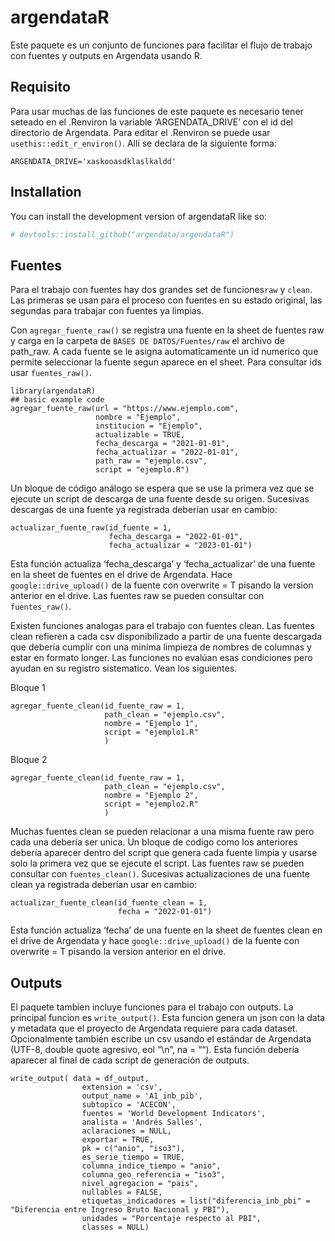
<!-- README.md is generated from README.Rmd. Please edit that file -->

# argendataR

<!-- badges: start -->
<!-- badges: end -->

Este paquete es un conjunto de funciones para facilitar el flujo de
trabajo con fuentes y outputs en Argendata usando R.

## Requisito

Para usar muchas de las funciones de este paquete es necesario tener
seteado en el .Renviron la variable ‘ARGENDATA_DRIVE’ con el id del
directorio de Argendata. Para editar el .Renviron se puede usar
`usethis::edit_r_environ()`. Allí se declara de la siguiente forma:

    ARGENDATA_DRIVE='xaskooasdklaslkaldd'

## Installation

You can install the development version of argendataR like so:

``` r
# devtools::install_github("argendata/argendataR")
```

## Fuentes

Para el trabajo con fuentes hay dos grandes set de funciones`raw` y
`clean`. Las primeras se usan para el proceso con fuentes en su estado
original, las segundas para trabajar con fuentes ya limpias.

Con `agregar_fuente_raw()` se registra una fuente en la sheet de fuentes
raw y carga en la carpeta de `BASES DE DATOS/Fuentes/raw` el archivo de
path_raw. A cada fuente se le asigna automaticamente un id numerico que
permite seleccionar la fuente segun aparece en el sheet. Para consultar
ids usar `fuentes_raw()`.

    library(argendataR)
    ## basic example code
    agregar_fuente_raw(url = "https://www.ejemplo.com",
                       nombre = "Ejemplo",
                       institucion = "Ejemplo",
                       actualizable = TRUE,
                       fecha_descarga = "2021-01-01",
                       fecha_actualizar = "2022-01-01",
                       path_raw = "ejemplo.csv",
                       script = "ejemplo.R")

Un bloque de código análogo se espera que se use la primera vez que se
ejecute un script de descarga de una fuente desde su origen. Sucesivas
descargas de una fuente ya registrada deberían usar en cambio:


    actualizar_fuente_raw(id_fuente = 1,
                          fecha_descarga = "2022-01-01",
                          fecha_actualizar = "2023-01-01")

Esta función actualiza ‘fecha_descarga’ y ‘fecha_actualizar’ de una
fuente en la sheet de fuentes en el drive de Argendata. Hace
`google::drive_upload()` de la fuente con overwrite = T pisando la
version anterior en el drive. Las fuentes raw se pueden consultar con
`fuentes_raw()`.

Existen funciones analogas para el trabajo con fuentes clean. Las
fuentes clean refieren a cada csv disponibilizado a partir de una fuente
descargada que debería cumplir con una minima limpieza de nombres de
columnas y estar en formato longer. Las funciones no evalúan esas
condiciones pero ayudan en su registro sistematico. Vean los siguientes.

Bloque 1


    agregar_fuente_clean(id_fuente_raw = 1,
                         path_clean = "ejemplo.csv",
                         nombre = "Ejemplo 1",
                         script = "ejemplo1.R"
                         )

Bloque 2


    agregar_fuente_clean(id_fuente_raw = 1,
                         path_clean = "ejemplo.csv",
                         nombre = "Ejemplo 2",
                         script = "ejemplo2.R"
                         )

Muchas fuentes clean se pueden relacionar a una misma fuente raw pero
cada una debería ser unica. Un bloque de codigo como los anteriores
debería aparecer dentro del script que genera cada fuente limpia y
usarse solo la primera vez que se ejecute el script. Las fuentes raw se
pueden consultar con `fuentes_clean()`. Sucesivas actualizaciones de una
fuente clean ya registrada deberían usar en cambio:

    actualizar_fuente_clean(id_fuente_clean = 1,
                            fecha = "2022-01-01")

Esta función actualiza ‘fecha’ de una fuente en la sheet de fuentes
clean en el drive de Argendata y hace `google::drive_upload()` de la
fuente con overwrite = T pisando la version anterior en el drive.

## Outputs

El paquete tambien incluye funciones para el trabajo con outputs. La
principal funcion es `write_output()`. Esta funcion genera un json con
la data y metadata que el proyecto de Argendata requiere para cada
dataset. Opcionalmente también escribe un csv usando el estándar de
Argendata (UTF-8, double quote agresivo, eol “\n”, na = ““). Esta
función debería aparecer al final de cada script de generación de
outputs.

    write_output( data = df_output,
                    extension = 'csv',
                    output_name = 'A1_inb_pib',
                    subtopico = 'ACECON',
                    fuentes = 'World Development Indicators',
                    analista = 'Andrés Salles',
                    aclaraciones = NULL,
                    exportar = TRUE,
                    pk = c("anio", "iso3"),
                    es_serie_tiempo = TRUE,
                    columna_indice_tiempo = "anio",
                    columna_geo_referencia = "iso3",
                    nivel_agregacion = "pais",
                    nullables = FALSE,
                    etiquetas_indicadores = list("diferencia_inb_pbi" = "Diferencia entre Ingreso Bruto Nacional y PBI"),
                    unidades = "Porcentaje respecto al PBI",
                    classes = NULL)
